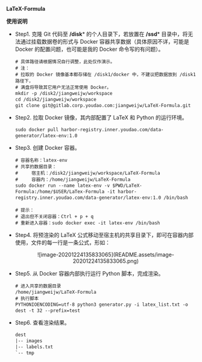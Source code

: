 **LaTeX-Formula**

**使用说明** 

- Step1. 克隆 Git 代码至 **/disk*** 的个人目录下，若放置在 **/ssd*** 目录中，将无法通过挂载数据卷的形式与 Docker 容器共享数据（具体原因不详，可能是 Docker 的配置问题，也可能是我的 Docker 命令写的有问题）。

  ```shell
  # 具体路径请根据情况自行调整，此处仅作演示。
  # 注：
  # 拉取的 Docker 镜像基本都存储在 /disk1/docker 中，不建议把数据放到 /disk1 路径下，
  # 满盘将导致其它用户无法正常使用 Docker。
  mkdir -p /disk2/jiangweijw/workspace
  cd /disk2/jiangweijw/workspace
  git clone git@gitlab.corp.youdao.com:jiangweijw/LaTeX-Formula.git
  ```

- Step2. 拉取 Docker 镜像，其内部配置了 LaTeX 和 Python 的运行环境。

  ```shell
  sudo docker pull harbor-registry.inner.youdao.com/data-generator/latex-env:1.0
  ```

- Step3. 创建 Docker 容器。

  ```shell
  # 容器名称：latex-env
  # 共享的数据目录：
  #		宿主机：/disk2/jiangweijw/workspace/LaTeX-Formula
  #	    容器内：/home/jiangweijw/LaTeX-Formula
  sudo docker run --name latex-env -v $PWD/LaTeX-Formula:/home/$USER/LaTex-Formula -it harbor-registry.inner.youdao.com/data-generator/latex-env:1.0 /bin/bash
  
  # 提示：
  # 退出但不关闭容器：Ctrl + p + q
  # 重新进入容器：sudo docker exec -it latex-env /bin/bash
  ```

- Step4. 将预渲染的 LaTeX 公式移动至宿主机的共享目录下，即可在容器内部使用，文件的每一行是一条公式，形如：

  <center>![image-20201224135833065](README.assets/image-20201224135833065.png)</center>

- Step5. 从 Docker 容器内部执行运行 Python 脚本，完成渲染。

  ```shell
  # 进入共享的数据目录
  /home/jiangweijw/LaTeX-Formula
  # 执行脚本
  PYTHONIOENCODING=utf-8 python3 generator.py -i latex_list.txt -o dest -t 32 --prefix=test
  ```

- Step6. 查看渲染结果。

  ```
  dest
  |-- images
  |-- labels.txt
  `-- tmp
  ```

